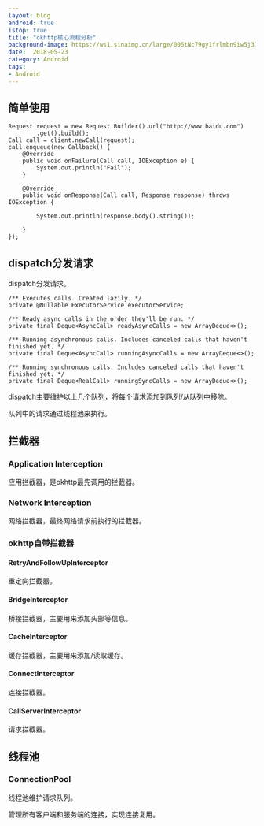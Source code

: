 ```yaml
---
layout: blog 
android: true 
istop: true 
title: "okhttp核心流程分析" 
background-image: https://ws1.sinaimg.cn/large/006tNc79gy1frlmbn9iw5j31e00x07cj.jpg
date:  2018-05-23 
category: Android 
tags: 
- Android 
---
```




## 简单使用

```
Request request = new Request.Builder().url("http://www.baidu.com")
        .get().build();
Call call = client.newCall(request);
call.enqueue(new Callback() {
    @Override
    public void onFailure(Call call, IOException e) {
        System.out.println("Fail");
    }

    @Override
    public void onResponse(Call call, Response response) throws IOException {

        System.out.println(response.body().string());

    }
});
```



## dispatch分发请求

dispatch分发请求。

```
/** Executes calls. Created lazily. */
private @Nullable ExecutorService executorService;

/** Ready async calls in the order they'll be run. */
private final Deque<AsyncCall> readyAsyncCalls = new ArrayDeque<>();

/** Running asynchronous calls. Includes canceled calls that haven't finished yet. */
private final Deque<AsyncCall> runningAsyncCalls = new ArrayDeque<>();

/** Running synchronous calls. Includes canceled calls that haven't finished yet. */
private final Deque<RealCall> runningSyncCalls = new ArrayDeque<>();
```

dispatch主要维护以上几个队列，将每个请求添加到队列/从队列中移除。

队列中的请求通过线程池来执行。

## 拦截器

### Application Interception

应用拦截器，是okhttp最先调用的拦截器。

### Network Interception

网络拦截器，最终网络请求前执行的拦截器。

### okhttp自带拦截器

#### RetryAndFollowUpInterceptor

重定向拦截器。

#### BridgeInterceptor

桥接拦截器，主要用来添加头部等信息。

#### CacheInterceptor

缓存拦截器，主要用来添加/读取缓存。

#### ConnectInterceptor

连接拦截器。

#### CallServerInterceptor

请求拦截器。

## 线程池

### ConnectionPool

线程池维护请求队列。

管理所有客户端和服务端的连接，实现连接复用。







